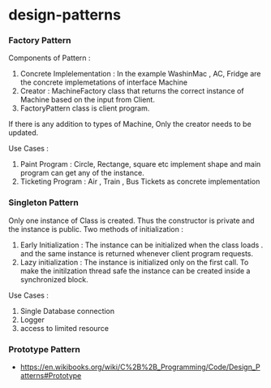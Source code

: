 # design-patterns

### Factory Pattern
Components of Pattern :

1. Concrete Implelementation : In the example WashinMac , AC, Fridge are the concrete implemetations of interface Machine
2. Creator : MachineFactory class that returns the correct instance of Machine based on the input from Client.
3. FactoryPattern class is client program.

If there is any addition to types of Machine, Only the creator needs to be updated.

Use Cases :
1. Paint Program : Circle, Rectange, square etc implement shape and main program can get any of the instance.
2. Ticketing Program : Air , Train , Bus Tickets as concrete implementation

### Singleton Pattern
Only one instance of Class is created. Thus the constructor is private and the instance is public.
Two methods of initialization :
1. Early Initialization : The instance can be initialized when the class loads . and the same instance is returned whenever client program requests.
2. Lazy initialization : The instance is initialized only on the first call. To make the initilzation thread safe the instance can be created inside a synchronized block.

Use Cases :
1. Single Database connection
2. Logger
3. access to limited resource

### Prototype Pattern
- https://en.wikibooks.org/wiki/C%2B%2B_Programming/Code/Design_Patterns#Prototype
